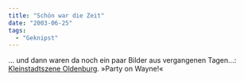 ```yaml
---
title: "Schön war die Zeit"
date: "2003-06-25"
tags:
  - "Geknipst"
---
```


… und dann waren da noch ein paar Bilder aus vergangenen Tagen…: [Kleinstadtszene Oldenburg](http://www.couchblog.de/couchblog/digitalomos/?album=kleinstadtszene). »Party on Wayne!«
